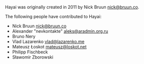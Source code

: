 Hayai was originally created in 2011 by Nick Bruun <nick@bruun.co>.

The following people have contributed to Hayai:

* Nick Bruun <nick@bruun.co>
* Alexander "nevkontakte" <aleks@aradmin.org.ru>
* Bruno Nery
* Vlad Lazarenko <vlad@lazarenko.me>
* Mateusz Łoskot <mateusz@loskot.net>
* Philipp Fischbeck
* Sławomir Zborowski
